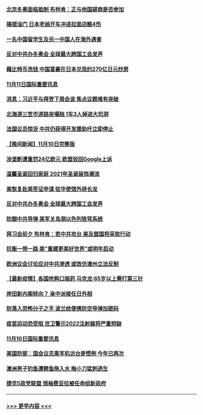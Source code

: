 #### [北京冬奥面临抵制 布林肯：正与他国磋商是否参加](../pages/prog202/a103266225.md?t=11112201) 
#### [搞错油门 日本老翁开车冲进拉面店酿4伤](../pages/prog202/a103266183.md?t=11112201) 
#### [一名中国留学生及另一中国人在海外遇害](../pages/prog202/a103266099.md?t=11112201) 
#### [反对中共办冬奥会 全球最大跨国工会发声](../pages/prog202/a103266162.md?t=11112201) 
#### [藉比特币洗钱 中国富豪在日本兑现约270亿日元炒房](../pages/prog202/a103266144.md?t=11112201) 
#### [11月11日国际重要讯息](../pages/prog202/a103266142.md?t=11112201) 
#### [消息：习近平与拜登下周会谈 焦点议题难有突破](../pages/prog202/a103266095.md?t=11112201) 
#### [北海道三笠市道路突塌陷 1车3人掉进大坑洞](../pages/prog202/a103266084.md?t=11112201) 
#### [法国议员惊讶 中共仍获得开发援助吁立即停止](../pages/prog202/a103265938.md?t=11112201) 
#### [【晚间新闻】11月10日完整版](../pages/prog202/a103265940.md?t=11112201) 
#### [涉垄断遭重罚24亿欧元 欧盟驳回Google上诉](../pages/prog202/a103265922.md?t=11112201) 
#### [温馨圣诞回归家庭 2021年圣诞装饰潮流](../pages/prog202/a103265769.md?t=11112201) 
#### [美恢复赴美签证申请 驻华使馆外排长龙](../pages/prog202/a103265743.md?t=11112201) 
#### [反对中共办冬奥会 全球最大跨国工会发声](../pages/prog202/a103265725.md?t=11112201) 
#### [防御中共导弹 美军关岛测以色列铁穹系统](../pages/prog202/a103265696.md?t=11112201) 
#### [拜习会前夕 布林肯：若中共攻台 美及盟国将采取行动](../pages/prog202/a103265649.md?t=11112201) 
#### [抗衡一带一路 美“重建更美好世界”或明年启动](../pages/prog202/a103265646.md?t=11112201) 
#### [欧洲议会讨论应对中共渗透 或效仿澳州立法反制](../pages/prog202/a103265566.md?t=11112201) 
#### [【最新疫情】各国抢购口服药 马克龙:65岁以上需打第三针](../pages/prog202/a103265518.md?t=11112201) 
#### [岸田新内阁转向？  亲中派接任日外相](../pages/prog202/a103265468.md?t=11112201) 
#### [防落入恐怖分子之手 波兰给便携防空导弹加密码](../pages/prog202/a103265364.md?t=11112201) 
#### [疫苗运动恐受阻 世卫警示2022注射器将严重短缺](../pages/prog202/a103265359.md?t=11112201) 
#### [11月10日国际重要讯息](../pages/prog202/a103265301.md?t=11112201) 
#### [美国防部：国会议员乘军机访台是惯例 今年已两次](../pages/prog202/a103265238.md?t=11112201) 
#### [澳洲男子钓鱼遭鳄鱼拖入水 掏小刀猛刺逃生](../pages/prog202/a103265230.md?t=11112201) 
#### [捷克5政党联盟 领袖费亚拉被任命组新政府](../pages/prog202/a103265130.md?t=11112201) 

----
#### [ >>> 更早内容 <<< ](../indexes/prog202-earlier.md)
